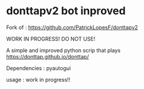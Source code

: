 # donttapv2 bot inproved
Fork of : https://github.com/PatrickLopesF/donttapv2

WORK IN PROGRESS! DO NOT USE!

A simple and improved python scrip that plays https://donttap.github.io/donttap/

Dependencies : pyautogui

usage : work in progress!!
